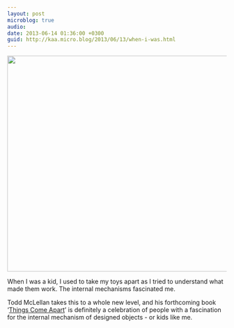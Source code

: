 ```yaml
---
layout: post
microblog: true
audio: 
date: 2013-06-14 01:36:00 +0300
guid: http://kaa.micro.blog/2013/06/13/when-i-was.html
---
```

<img src="http://www.kaa.bz/uploads/2018/57131b0035.jpg" alt="" width="660" height="495" class="alignnone size-full wp-image-627" /><p>When I was a kid, I used to take my toys apart as I tried to understand what made them work. The internal mechanisms fascinated me.</p>

<p>Todd McLellan takes this to a whole new level, and his forthcoming book ‘<a href="http://thamesandhudsonusa.com/books/things-come-apart-hardcover/">Things Come Apart</a>’ is definitely a celebration of people with a fascination for the internal mechanism of designed objects - or kids like me.</p>
